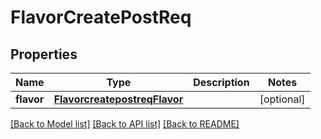 # FlavorCreatePostReq

## Properties
Name | Type | Description | Notes
------------ | ------------- | ------------- | -------------
**flavor** | [**FlavorcreatepostreqFlavor**](FlavorcreatepostreqFlavor.md) |  | [optional] 

[[Back to Model list]](../README.md#documentation-for-models) [[Back to API list]](../README.md#documentation-for-api-endpoints) [[Back to README]](../README.md)


